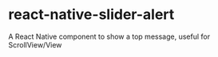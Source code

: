 # react-native-slider-alert
A React Native component to show a top message, useful for ScrollView/View
